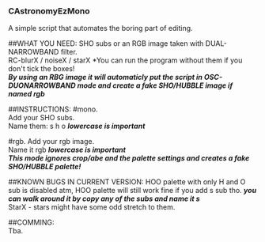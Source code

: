 ### CAstronomyEzMono
A simple script that automates the boring part of editing.

##WHAT YOU NEED:
SHO subs or an RGB image taken with DUAL-NARROWBAND filter.  
RC-blurX / noiseX / starX *You can run the program without them if you don't tick the boxes!  
***By using an RBG image it will automaticly put the script in OSC-DUONARROWBAND mode and create a fake SHO/HUBBLE image if named rgb***  

##INSTRUCTIONS:
#mono.  
Add your SHO subs.  
Name them: s  h  o ***lowercase is important***  

#rgb.
Add your rgb image.  
Name it rgb ***lowercase is important***  
***This mode ignores crop/abe and the palette settings and creates a fake SHO/HUBBLE palette!***  

##KNOWN BUGS IN CURRENT VERSION:
HOO palette with only H and O sub is disabled atm, HOO palette will still work fine if you add s sub tho. ***you can walk around it by copy any of the subs and name it s***  
StarX - stars might have some odd stretch to them.  

##COMMING:  
Tba.  
